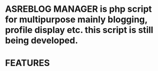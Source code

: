 # ASREBLOG MANAGER is php script for multipurpose mainly blogging, profile display etc. this script is still being developed.
# FEATURES
